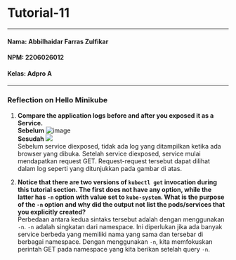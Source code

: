 # Tutorial-11
---
#### Nama: Abbilhaidar Farras Zulfikar
#### NPM: 2206026012
#### Kelas: Adpro A
---
### Reflection on Hello Minikube
1. **Compare the application logs before and after you exposed it as a Service.** <br>
**Sebelum**
![image](https://github.com/Abbilville/tutorial-11-adpro/assets/119837732/b313bedc-b533-46bb-aaa5-bc4df915d3f2) <br>
**Sesudah**
![](https://github.com/Abbilville/tutorial-11-adpro/assets/119837732/1611c948-45b7-49d8-8b0c-23e617bd2f13) <br>
Sebelum service diexposed, tidak ada log yang ditampilkan ketika ada browser yang dibuka. Setelah service diexposed, service mulai mendapatkan request GET. Request-request tersebut dapat dilihat dalam log seperti yang ditunjukkan pada gambar di atas.

2. **Notice that there are two versions of `kubectl get` invocation during this tutorial section. The first does not have any option, while the latter has `-n` option with value set to `kube-system`. What is the purpose of the `-n` option and why did the output not list the pods/services that you explicitly created?** <br>
Perbedaan antara kedua sintaks tersebut adalah dengan menggunakan <code>-n</code>. <code>-n</code> adalah singkatan dari namespace. Ini diperlukan jika ada banyak service berbeda yang memiliki nama yang sama dan tersebar di berbagai namespace. Dengan menggunakan <code>-n</code>, kita memfokuskan perintah GET pada namespace yang kita berikan setelah query <code>-n</code>.
